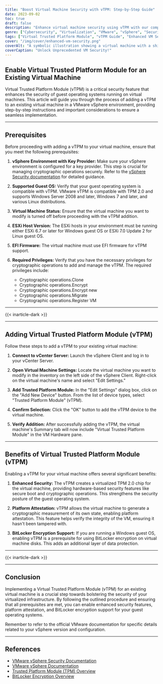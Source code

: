 ```yaml
---
title: "Boost Virtual Machine Security with vTPM: Step-by-Step Guide"
date: 2023-09-02
toc: true
draft: false
description: "Enhance virtual machine security using vTPM with our comprehensive step-by-step guide, providing platform attestation and BitLocker encryption support."
genre: ["Cybersecurity", "Virtualization", "VMware", "vSphere", "Security", "Trusted Platform Module", "vTPM", "Guest OS", "Encryption", "Platform Attestation"]
tags: ["Virtual Trusted Platform Module", "vTPM Guide", "Enhanced VM Security", "Platform Attestation", "BitLocker Encryption", "VMware vSphere", "Virtualization Security", "Cybersecurity", "Guest OS Protection", "VM Hardware", "TPM 2.0", "Secure Boot", "Cryptographic Operations", "VM Security Best Practices", "vCenter Server", "ESXi Hosts", "EFI Firmware", "Key Provider", "VMware Documentation", "Windows Server", "Windows 7", "Linux OS", "Secure VM Configuration", "Security Features", "vSphere Client", "Virtual Chip", "Data Protection", "Tamper Detection", "VM Integrity Verification", "VMware Security"]
cover: "/img/cover/enhanced-vm-security.png"
coverAlt: "A symbolic illustration showing a virtual machine with a shining lock, representing enhanced security through vTPM."
coverCaption: "Unlock Unprecedented VM Security!"
---
```


## Enable Virtual Trusted Platform Module for an Existing Virtual Machine

Virtual Trusted Platform Module (vTPM) is a critical security feature that enhances the security of guest operating systems running on virtual machines. This article will guide you through the process of adding a vTPM to an existing virtual machine in a VMware vSphere environment, providing step-by-step instructions and important considerations to ensure a seamless implementation.

______

## Prerequisites

Before proceeding with adding a vTPM to your virtual machine, ensure that you meet the following prerequisites:

1. **vSphere Environment with Key Provider:** Make sure your vSphere environment is configured for a key provider. This step is crucial for managing cryptographic operations securely. Refer to the [vSphere Security documentation](https://docs.vmware.com/en/VMware-vSphere/7.0/com.vmware.vsphere.security.doc/GUID-52188148-C579-4F6A-8335-CFBCE0DD2167.html) for detailed guidance.

2. **Supported Guest OS:** Verify that your guest operating system is compatible with vTPM. VMware vTPM is compatible with TPM 2.0 and supports Windows Server 2008 and later, Windows 7 and later, and various Linux distributions.

3. **Virtual Machine Status:** Ensure that the virtual machine you want to modify is turned off before proceeding with the vTPM addition.

4. **ESXi Host Version:** The ESXi hosts in your environment must be running either ESXi 6.7 or later for Windows guest OS or ESXi 7.0 Update 2 for Linux guest OS.

5. **EFI Firmware:** The virtual machine must use EFI firmware for vTPM support.

6. **Required Privileges:** Verify that you have the necessary privileges for cryptographic operations to add and manage the vTPM. The required privileges include:
   - Cryptographic operations.Clone
   - Cryptographic operations.Encrypt
   - Cryptographic operations.Encrypt new
   - Cryptographic operations.Migrate
   - Cryptographic operations.Register VM

______
{{< inarticle-dark >}}
______

## Adding Virtual Trusted Platform Module (vTPM)

Follow these steps to add a vTPM to your existing virtual machine:

1. **Connect to vCenter Server:** Launch the vSphere Client and log in to your vCenter Server.

2. **Open Virtual Machine Settings:** Locate the virtual machine you want to modify in the inventory on the left side of the vSphere Client. Right-click on the virtual machine's name and select "Edit Settings."

3. **Add Trusted Platform Module:** In the "Edit Settings" dialog box, click on the "Add New Device" button. From the list of device types, select "Trusted Platform Module" (vTPM).

4. **Confirm Selection:** Click the "OK" button to add the vTPM device to the virtual machine.

5. **Verify Addition:** After successfully adding the vTPM, the virtual machine's Summary tab will now include "Virtual Trusted Platform Module" in the VM Hardware pane.

______

## Benefits of Virtual Trusted Platform Module (vTPM)

Enabling a vTPM for your virtual machine offers several significant benefits:

1. **Enhanced Security:** The vTPM creates a virtualized TPM 2.0 chip for the virtual machine, providing hardware-based security features like secure boot and cryptographic operations. This strengthens the security posture of the guest operating system.

2. **Platform Attestation:** vTPM allows the virtual machine to generate a cryptographic measurement of its own state, enabling platform attestation. This feature helps verify the integrity of the VM, ensuring it hasn't been tampered with.

3. **BitLocker Encryption Support:** If you are running a Windows guest OS, enabling vTPM is a prerequisite for using BitLocker encryption on virtual machine disks. This adds an additional layer of data protection.

______
{{< inarticle-dark >}}
______

## Conclusion

Implementing a Virtual Trusted Platform Module (vTPM) for an existing virtual machine is a crucial step towards bolstering the security of your virtualized infrastructure. By following the outlined procedure and ensuring that all prerequisites are met, you can enable enhanced security features, platform attestation, and BitLocker encryption support for your guest operating systems.

Remember to refer to the official VMware documentation for specific details related to your vSphere version and configuration.

______

## References

- [VMware vSphere Security Documentation](https://docs.vmware.com/en/VMware-vSphere/7.0/com.vmware.vsphere.security.doc/GUID-52188148-C579-4F6A-8335-CFBCE0DD2167.html)
- [VMware vSphere Documentation](https://docs.vmware.com/en/VMware-vSphere/index.html)
- [Trusted Platform Module (TPM) Overview](https://docs.vmware.com/en/VMware-vSphere/7.0/com.vmware.vsphere.vm_admin.doc/GUID-A43B6914-E5F9-4CB1-9277-448AC9C467FB.html)
- [BitLocker Encryption Overview](https://docs.microsoft.com/en-us/windows/security/information-protection/bitlocker/bitlocker-overview)

